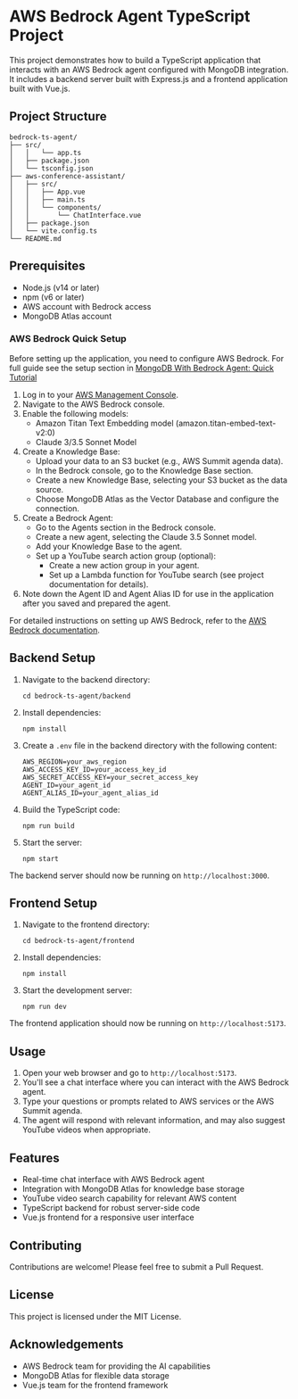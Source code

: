 # AWS Bedrock Agent TypeScript Project

This project demonstrates how to build a TypeScript application that interacts with an AWS Bedrock agent configured with MongoDB integration. It includes a backend server built with Express.js and a frontend application built with Vue.js.

## Project Structure

```
bedrock-ts-agent/
├── src/
│   │   └── app.ts
│   ├── package.json
│   └── tsconfig.json
├── aws-conference-assistant/
│   ├── src/
│   │   ├── App.vue
│   │   ├── main.ts
│   │   └── components/
│   │       └── ChatInterface.vue
│   ├── package.json
│   └── vite.config.ts
└── README.md
```

## Prerequisites

- Node.js (v14 or later)
- npm (v6 or later)
- AWS account with Bedrock access
- MongoDB Atlas account

### AWS Bedrock Quick Setup

Before setting up the application, you need to configure AWS Bedrock. For full guide see the setup section in [MongoDB With Bedrock Agent: Quick Tutorial](https://www.mongodb.com/developer/products/atlas/mdb-aws-bedrock-agent-start/)

1. Log in to your [AWS Management Console](https://aws.amazon.com/console/).
2. Navigate to the AWS Bedrock console.
3. Enable the following models:
   - Amazon Titan Text Embedding model (amazon.titan-embed-text-v2:0)
   - Claude 3/3.5 Sonnet Model
4. Create a Knowledge Base:
   - Upload your data to an S3 bucket (e.g., AWS Summit agenda data).
   - In the Bedrock console, go to the Knowledge Base section.
   - Create a new Knowledge Base, selecting your S3 bucket as the data source.
   - Choose MongoDB Atlas as the Vector Database and configure the connection.
5. Create a Bedrock Agent:
   - Go to the Agents section in the Bedrock console.
   - Create a new agent, selecting the Claude 3.5 Sonnet model.
   - Add your Knowledge Base to the agent.
   - Set up a YouTube search action group (optional):
     - Create a new action group in your agent.
     - Set up a Lambda function for YouTube search (see project documentation for details).
6. Note down the Agent ID and Agent Alias ID for use in the application after you saved and prepared the agent.

For detailed instructions on setting up AWS Bedrock, refer to the [AWS Bedrock documentation](https://docs.aws.amazon.com/bedrock/latest/userguide/what-is-bedrock.html).

## Backend Setup

1. Navigate to the backend directory:
   ```
   cd bedrock-ts-agent/backend
   ```

2. Install dependencies:
   ```
   npm install
   ```

3. Create a `.env` file in the backend directory with the following content:
   ```
   AWS_REGION=your_aws_region
   AWS_ACCESS_KEY_ID=your_access_key_id
   AWS_SECRET_ACCESS_KEY=your_secret_access_key
   AGENT_ID=your_agent_id
   AGENT_ALIAS_ID=your_agent_alias_id
   ```

4. Build the TypeScript code:
   ```
   npm run build
   ```

5. Start the server:
   ```
   npm start
   ```

The backend server should now be running on `http://localhost:3000`.

## Frontend Setup

1. Navigate to the frontend directory:
   ```
   cd bedrock-ts-agent/frontend
   ```

2. Install dependencies:
   ```
   npm install
   ```

3. Start the development server:
   ```
   npm run dev
   ```

The frontend application should now be running on `http://localhost:5173`.

## Usage

1. Open your web browser and go to `http://localhost:5173`.
2. You'll see a chat interface where you can interact with the AWS Bedrock agent.
3. Type your questions or prompts related to AWS services or the AWS Summit agenda.
4. The agent will respond with relevant information, and may also suggest YouTube videos when appropriate.

## Features

- Real-time chat interface with AWS Bedrock agent
- Integration with MongoDB Atlas for knowledge base storage
- YouTube video search capability for relevant AWS content
- TypeScript backend for robust server-side code
- Vue.js frontend for a responsive user interface

## Contributing

Contributions are welcome! Please feel free to submit a Pull Request.

## License

This project is licensed under the MIT License.

## Acknowledgements

- AWS Bedrock team for providing the AI capabilities
- MongoDB Atlas for flexible data storage
- Vue.js team for the frontend framework
